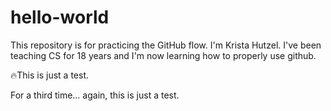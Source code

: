 # hello-world
This repository is for practicing the GitHub flow.
I'm Krista Hutzel. I've been teaching CS for 18 years and I'm now learning how to properly use github.

🔥This is just a test.

For a third time... again, this is just a test.
